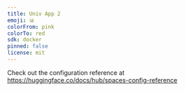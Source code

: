 ```yaml
---
title: Univ App 2
emoji: 📊
colorFrom: pink
colorTo: red
sdk: docker
pinned: false
license: mit
---
```


Check out the configuration reference at https://huggingface.co/docs/hub/spaces-config-reference
